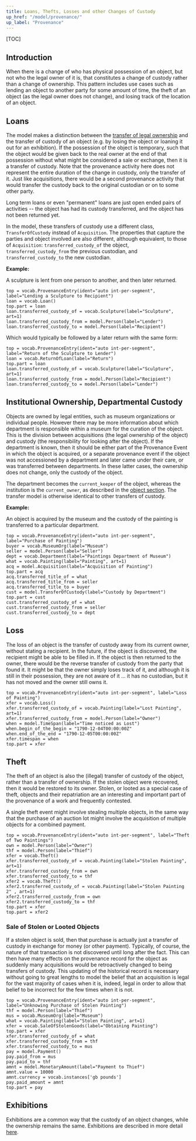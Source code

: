 ```yaml
---
title: Loans, Thefts, Losses and other Changes of Custody
up_href: "/model/provenance/"
up_label: "Provenance"
---
```


[TOC]

## Introduction

When there is a change of who has physical possession of an object, but not who the legal owner of it is, that constitutes a change of custody rather than a change of ownership.  This pattern includes use cases such as lending an object to another party for some amount of time, the theft of an object (as the legal owner does not change), and losing track of the location of an object. 


## Loans

The model makes a distinction between the [transfer of legal ownership](acquisition.html) and the transfer of custody of an object (e.g. by losing the object or loaning it out for an exhibition). If the possession of the object is temporary, such that the object would be given back to the real owner at the end of that possession without what might be considered a sale or exchange, then it is a transfer of custody.  Note that the provenance activity here does not represent the entire duration of the change in custody, only the transfer of it.  Just like acquisitions, there would be a second provenance activity that would transfer the custody back to the original custodian or on to some other party.

Long term loans or even "permanent" loans are just open ended pairs of activities -- the object has had its custody transferred, and the object has not been returned yet.

In the model, these transfers of custody use a different class, `TransferOfCustody` instead of `Acquisition`. The properties that capture the parties and object involved are also different, although equivalent, to those of `Acquisition`: `transferred_custody_of` the object, `transferred_custody_from` the previous custodian, and `transferred_custody_to` the new custodian.

__Example:__

A sculpture is lent from one person to another, and then later returned.

```crom
top = vocab.ProvenanceEntry(ident="auto int-per-segment", label="Lending a Sculpture to Recipient")
loan = vocab.Loan()
top.part = loan
loan.transferred_custody_of = vocab.Sculpture(label="Sculpture", art=1)
loan.transferred_custody_from = model.Person(label="Lender")
loan.transferred_custody_to = model.Person(label="Recipient")
```

Which would typically be followed by a later return with the same form:

```crom
top = vocab.ProvenanceEntry(ident="auto int-per-segment", label="Return of the Sculpture to Lender")
loan = vocab.ReturnOfLoan(label="Return")
top.part = loan
loan.transferred_custody_of = vocab.Sculpture(label="Sculpture", art=1)
loan.transferred_custody_from = model.Person(label="Recipient")
loan.transferred_custody_to = model.Person(label="Lender")
```

## Institutional Ownership, Departmental Custody

Objects are owned by legal entities, such as museum organizations or individual people. However there may be more information about which department is responsible within a museum for the curation of the object. This is the division between acquisitions (the legal ownership of the object) and custody (the responsibility for looking after the object). If the department is known, then it should be either part of the Provenance Event in which the object is acquired, or a separate provenance event if the object was not accessioned by a department and later came under their care, or was transferred between departments. In these latter cases, the ownership does not change, only the custody of the object.

The department becomes the `current_keeper` of the object, whereas the institution is the `current_owner`, as described in the [object section](/model/object/ownership/). The transfer model is otherwise identical to other transfers of custody.

__Example:__

An object is acquired by the museum and the custody of the painting is transferred to a particular department.

```crom
top = vocab.ProvenanceEntry(ident="auto int-per-segment", label="Purchase of Painting")
buyer = vocab.MuseumOrg(label="Museum")
seller = model.Person(label="Seller")
dept = vocab.Department(label="Paintings Department of Museum")
what = vocab.Painting(label="Painting", art=1)
acq = model.Acquisition(label="Acquisition of Painting")
top.part = acq
acq.transferred_title_of = what
acq.transferred_title_from = seller
acq.transferred_title_to = buyer
cust = model.TransferOfCustody(label="Custody by Department")
top.part = cust
cust.transferred_custody_of = what
cust.transferred_custody_from = seller
cust.transferred_custody_to = dept
```

## Loss

The loss of an object is the transfer of custody away from its current owner, without stating a recipient.  In the future, if the object is discovered, the recipient might be able to be filled in.  If the object is then returned to the owner, there would be the reverse transfer of custody from the party that found it.  It might be that the owner simply loses track of it, and although it is still in their possession, they are not aware of it ... it has no custodian, but it has not moved and the owner still owns it.


```crom
top = vocab.ProvenanceEntry(ident="auto int-per-segment", label="Loss of Painting")
xfer = vocab.Loss()
xfer.transferred_custody_of = vocab.Painting(label="Lost Painting", art=1)
xfer.transferred_custody_from = model.Person(label="Owner")
when = model.TimeSpan(label="Time noticed as Lost")
when.begin_of_the_begin = "1790-12-04T00:00:00Z"
when.end_of_the_end = "1790-12-05T00:00:00Z"
xfer.timespan = when
top.part = xfer
```

## Theft

The theft of an object is also the (illegal) transfer of custody of the object, rather than a transfer of ownership. If  the stolen object were recovered, then it would be restored to its owner. Stolen, or looted as a special case of theft, objects and their repatriation are an interesting and important part of the provenance of a work and frequently contested.

A single theft event might involve stealing multiple objects, in the same way that the purchase of an auction lot might involve the acquisition of multiple objects for a combined payment. 

```crom
top = vocab.ProvenanceEntry(ident="auto int-per-segment", label="Theft of Two Paintings")
own = model.Person(label="Owner")
thf = model.Person(label="Thief")
xfer = vocab.Theft()
xfer.transferred_custody_of = vocab.Painting(label="Stolen Painting", art=1)
xfer.transferred_custody_from = own
xfer.transferred_custody_to = thf
xfer2 = vocab.Theft()
xfer2.transferred_custody_of = vocab.Painting(label="Stolen Painting 2" , art=1)
xfer2.transferred_custody_from = own
xfer2.transferred_custody_to = thf
top.part = xfer
top.part = xfer2
```

### Sale of Stolen or Looted Objects

If a stolen object is sold, then that purchase is actually just a transfer of custody in exchange for money (or other payment). Typically, of course, the nature of that transaction is not discovered until long after the fact. This can then have many effects on the provenance record for the object as suddenly many acquisitions would be retroactively changed to being transfers of custody. This updating of the historical record is necessary without going to great lengths to model the belief that an acquisition is legal for the vast majority of cases when it is, indeed, legal in order to allow that belief to be incorrect for the few times when it is not.

```crom
top = vocab.ProvenanceEntry(ident="auto int-per-segment", label="Unknowing Purchase of Stolen Painting")
thf = model.Person(label="Thief")
mus = vocab.MuseumOrg(label="Museum")
what = vocab.Painting(label="Stolen Painting", art=1)
xfer = vocab.SaleOfStolenGoods(label="Obtaining Painting")
top.part = xfer
xfer.transferred_custody_of = what
xfer.transferred_custody_from = thf
xfer.transferred_custody_to = mus
pay = model.Payment()
pay.paid_from = mus
pay.paid_to = thf
amnt = model.MonetaryAmount(label="Payment to Thief")
amnt.value = 10000
amnt.currency = vocab.instances['gb pounds']
pay.paid_amount = amnt
top.part = pay
```

## Exhibitions

Exhibitions are a common way that the custody of an object changes, while the ownership remains the same.  Exhibitions are described in more detail [here](/model/exhibition/).
